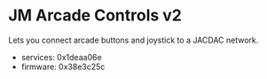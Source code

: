 # JM Arcade Controls v2

Lets you connect arcade buttons and joystick to a JACDAC network.

* services: 0x1deaa06e
* firmware: 0x38e3c25c

